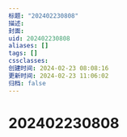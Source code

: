 ```yaml
---
标题: "202402230808"
描述: 
封面: 
uid: 202402230808
aliases: []
tags: []
cssclasses: 
创建时间: 2024-02-23 08:08:16
更新时间: 2024-02-23 11:06:02
归档: false
---
```


# 202402230808
